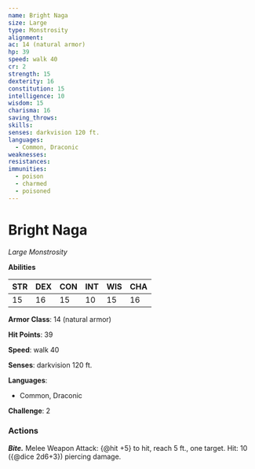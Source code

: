 ```yaml
---
name: Bright Naga
size: Large
type: Monstrosity
alignment: 
ac: 14 (natural armor)
hp: 39
speed: walk 40
cr: 2
strength: 15
dexterity: 16
constitution: 15
intelligence: 10
wisdom: 15
charisma: 16
saving_throws:
skills:
senses: darkvision 120 ft.
languages:
  - Common, Draconic
weaknesses:
resistances:
immunities:
  - poison
  - charmed
  - poisoned
---
```


# Bright Naga

*Large Monstrosity*

**Abilities**

| STR | DEX | CON | INT | WIS | CHA |
| --- | --- | --- | --- | --- | --- |
| 15 | 16 | 15 | 10 | 15 | 16 |

**Armor Class**: 14 (natural armor)

**Hit Points**: 39

**Speed**: walk 40

**Senses**: darkvision 120 ft.

**Languages**:
  - Common, Draconic

**Challenge**: 2

### Actions
***Bite.*** Melee Weapon Attack: {@hit +5} to hit, reach 5 ft., one target. Hit: 10 ({@dice 2d6+3}) piercing damage.

